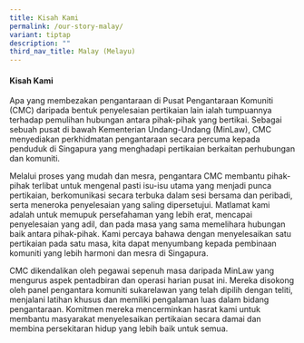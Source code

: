 ```yaml
---
title: Kisah Kami
permalink: /our-story-malay/
variant: tiptap
description: ""
third_nav_title: Malay (Melayu)
---
```

<h4>Kisah Kami</h4>
<p>Apa yang membezakan pengantaraan di Pusat Pengantaraan Komuniti (CMC)
daripada bentuk penyelesaian pertikaian lain ialah tumpuannya terhadap
pemulihan hubungan antara pihak-pihak yang bertikai. Sebagai sebuah pusat
di bawah Kementerian Undang-Undang (MinLaw), CMC menyediakan perkhidmatan
pengantaraan secara percuma kepada penduduk di Singapura yang menghadapi
pertikaian berkaitan perhubungan dan komuniti.</p>
<p>Melalui proses yang mudah dan mesra, pengantara CMC membantu pihak-pihak
terlibat untuk mengenal pasti isu-isu utama yang menjadi punca pertikaian,
berkomunikasi secara terbuka dalam sesi bersama dan peribadi, serta meneroka
penyelesaian yang saling dipersetujui. Matlamat kami adalah untuk memupuk
persefahaman yang lebih erat, mencapai penyelesaian yang adil, dan pada
masa yang sama memelihara hubungan baik antara pihak-pihak. Kami percaya
bahawa dengan menyelesaikan satu pertikaian pada satu masa, kita dapat
menyumbang kepada pembinaan komuniti yang lebih harmoni dan mesra di Singapura.</p>
<p>CMC dikendalikan oleh pegawai sepenuh masa daripada MinLaw yang mengurus
aspek pentadbiran dan operasi harian pusat ini. Mereka disokong oleh panel
pengantara komuniti sukarelawan yang telah dipilih dengan teliti, menjalani
latihan khusus dan memiliki pengalaman luas dalam bidang pengantaraan.
Komitmen mereka mencerminkan hasrat kami untuk membantu masyarakat menyelesaikan
pertikaian secara damai dan membina persekitaran hidup yang lebih baik
untuk semua.</p>